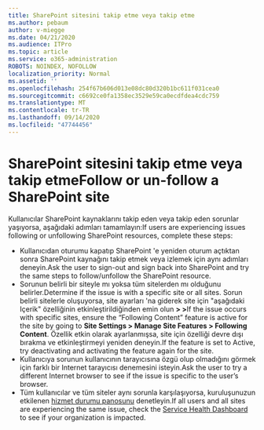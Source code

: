 ```yaml
---
title: SharePoint sitesini takip etme veya takip etme
ms.author: pebaum
author: v-miegge
ms.date: 04/21/2020
ms.audience: ITPro
ms.topic: article
ms.service: o365-administration
ROBOTS: NOINDEX, NOFOLLOW
localization_priority: Normal
ms.assetid: ''
ms.openlocfilehash: 254f67b606d013e08dc80d320b1bc611f031cea0
ms.sourcegitcommit: c6692ce0fa1358ec3529e59ca0ecdfdea4cdc759
ms.translationtype: MT
ms.contentlocale: tr-TR
ms.lasthandoff: 09/14/2020
ms.locfileid: "47744456"
---
```

# <a name="follow-or-un-follow-a-sharepoint-site"></a><span data-ttu-id="6598a-102">SharePoint sitesini takip etme veya takip etme</span><span class="sxs-lookup"><span data-stu-id="6598a-102">Follow or un-follow a SharePoint site</span></span>

<span data-ttu-id="6598a-103">Kullanıcılar SharePoint kaynaklarını takip eden veya takip eden sorunlar yaşıyorsa, aşağıdaki adımları tamamlayın:</span><span class="sxs-lookup"><span data-stu-id="6598a-103">If users are experiencing issues following or unfollowing SharePoint resources, complete these steps:</span></span>

* <span data-ttu-id="6598a-104">Kullanıcıdan oturumu kapatıp SharePoint 'e yeniden oturum açtıktan sonra SharePoint kaynağını takip etmek veya izlemek için aynı adımları deneyin.</span><span class="sxs-lookup"><span data-stu-id="6598a-104">Ask the user to sign-out and sign back into SharePoint and try the same steps to follow/unfollow the SharePoint resource.</span></span>
* <span data-ttu-id="6598a-105">Sorunun belirli bir siteyle mı yoksa tüm sitelerden mı olduğunu belirler.</span><span class="sxs-lookup"><span data-stu-id="6598a-105">Determine if the issue is with a specific site or all sites.</span></span> <span data-ttu-id="6598a-106">Sorun belirli sitelerle oluşuyorsa, site ayarları 'na giderek site için "aşağıdaki Içerik" özelliğinin etkinleştirildiğinden emin olun **> >**</span><span class="sxs-lookup"><span data-stu-id="6598a-106">If the issue occurs with specific sites, ensure the “Following Content” feature is active for the site by going to **Site Settings > Manage Site Features > Following Content**.</span></span> <span data-ttu-id="6598a-107">Özellik etkin olarak ayarlanmışsa, site için özelliği devre dışı bırakma ve etkinleştirmeyi yeniden deneyin.</span><span class="sxs-lookup"><span data-stu-id="6598a-107">If the feature is set to Active, try deactivating and activating the feature again for the site.</span></span>
* <span data-ttu-id="6598a-108">Kullanıcıya sorunun kullanıcının tarayıcısına özgü olup olmadığını görmek için farklı bir Internet tarayıcısı denemesini isteyin.</span><span class="sxs-lookup"><span data-stu-id="6598a-108">Ask the user to try a different Internet browser to see if the issue is specific to the user’s browser.</span></span>
* <span data-ttu-id="6598a-109">Tüm kullanıcılar ve tüm siteler aynı sorunla karşılaşıyorsa, kuruluşunuzun etkilenen [hizmet durumu panosunu](https://admin.microsoft.com/AdminPortal/Home#/servicehealth) denetleyin.</span><span class="sxs-lookup"><span data-stu-id="6598a-109">If all users and all sites are experiencing the same issue, check the [Service Health Dashboard](https://admin.microsoft.com/AdminPortal/Home#/servicehealth) to see if your organization is impacted.</span></span>
